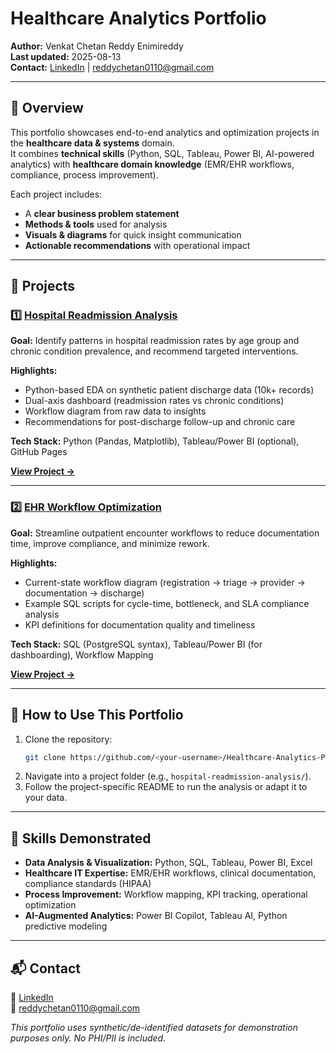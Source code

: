 # Healthcare Analytics Portfolio

**Author:** Venkat Chetan Reddy Enimireddy  
**Last updated:** 2025-08-13  
**Contact:** [LinkedIn](https://www.linkedin.com/in/venkat-chetanreddy/) | reddychetan0110@gmail.com  

---

## 📌 Overview
This portfolio showcases end-to-end analytics and optimization projects in the **healthcare data & systems** domain.  
It combines **technical skills** (Python, SQL, Tableau, Power BI, AI-powered analytics) with **healthcare domain knowledge** (EMR/EHR workflows, compliance, process improvement).

Each project includes:
- A **clear business problem statement**
- **Methods & tools** used for analysis
- **Visuals & diagrams** for quick insight communication
- **Actionable recommendations** with operational impact

---

## 📂 Projects

### 1️⃣ [Hospital Readmission Analysis](hospital-readmission-analysis/README.md)
**Goal:** Identify patterns in hospital readmission rates by age group and chronic condition prevalence, and recommend targeted interventions.

**Highlights:**
- Python-based EDA on synthetic patient discharge data (10k+ records)
- Dual-axis dashboard (readmission rates vs chronic conditions)
- Workflow diagram from raw data to insights
- Recommendations for post-discharge follow-up and chronic care

**Tech Stack:** Python (Pandas, Matplotlib), Tableau/Power BI (optional), GitHub Pages  

[**View Project →**](hospital-readmission-analysis/README.md)

---

### 2️⃣ [EHR Workflow Optimization](ehr-workflow-optimization/README.md)
**Goal:** Streamline outpatient encounter workflows to reduce documentation time, improve compliance, and minimize rework.

**Highlights:**
- Current-state workflow diagram (registration → triage → provider → documentation → discharge)
- Example SQL scripts for cycle-time, bottleneck, and SLA compliance analysis
- KPI definitions for documentation quality and timeliness

**Tech Stack:** SQL (PostgreSQL syntax), Tableau/Power BI (for dashboarding), Workflow Mapping

[**View Project →**](ehr-workflow-optimization/README.md)

---

## 🚀 How to Use This Portfolio
1. Clone the repository:  
   ```bash
   git clone https://github.com/<your-username>/Healthcare-Analytics-Portfolio.git
   ```
2. Navigate into a project folder (e.g., `hospital-readmission-analysis/`).
3. Follow the project-specific README to run the analysis or adapt it to your data.

---

## 🎯 Skills Demonstrated
- **Data Analysis & Visualization:** Python, SQL, Tableau, Power BI, Excel
- **Healthcare IT Expertise:** EMR/EHR workflows, clinical documentation, compliance standards (HIPAA)
- **Process Improvement:** Workflow mapping, KPI tracking, operational optimization
- **AI-Augmented Analytics:** Power BI Copilot, Tableau AI, Python predictive modeling

---

## 📬 Contact
💼 [LinkedIn](https://www.linkedin.com/in/venkat-chetanreddy/)  
📧 reddychetan0110@gmail.com  

*This portfolio uses synthetic/de-identified datasets for demonstration purposes only. No PHI/PII is included.*